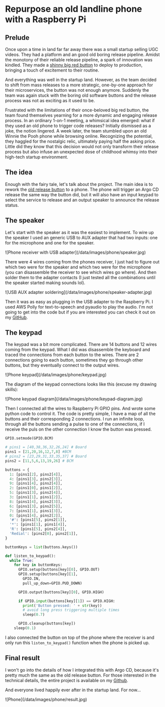 # Repurpose an old landline phone with a Raspberry Pi

## Prelude

Once upon a time in land far far away there was a small startup selling UGC videos. They had a platform and an good old boring release pipeline. Amidst the monotony of their reliable release pipeline, a spark of innovation was kindled. They made a [shinny big red button](/blog/overengineer-a-button) to deploy to production, bringing a touch of excitement to their routine.

And everything was well in the startup land. However, as the team decided to shift from mass releases to a more strategic, one-by-one approach for their microservices, the button was not enough anymore. Suddenly the team was again stuck with the boring old software buttons and the release process was not as exciting as it used to be.

Frustrated with the limitations of their once-beloved big red button, the team found themselves yearning for a more dynamic and engaging release process. In an ordinary 1-on-1 meeting, a whimsical idea emerged: what if they used an old phone to trigger code releases? Initially dismissed as a joke, the notion lingered. A week later, the team stumbled upon an old Winnie the Pooh phone while browsing online. Recognizing the potential, they haggled for the nostalgic relic, ultimately paying half the asking price. Little did they know that this decision would not only transform their release process but also infuse an unexpected dose of childhood whimsy into their high-tech startup environment.

## The idea

Enough with the fairy tale, let's talk about the project. The main idea is to rework the [old release button](/blog/overengineer-a-button) to a phone. The phone will trigger an Argo CD release the same way the button did, but it will also have an input keypad to select the service to release and an output speaker to announce the release status.

## The speaker

Let's start with the speaker as it was the easiest to implement. To wire up the speaker I used an generic USB to AUX adapter that had two inputs: one for the microphone and one for the speaker.

<div class="img-lg">
![Phone receiver with USB adapter](/data/images/phone/speaker.jpg)
</div><!---->

There were 4 wires coming from the phones receiver, I just had to figure out which two were for the speaker and which two were for the microphone (you can disassemble the receiver to see which wires go where). And then solder them to the adapter contacts (I just tested all the combinations until the speaker started making sounds lol).

<div class="img-sm">
![USB AUX adapter soldering](/data/images/phone/speaker-adapter.jpg)
</div><!---->

Then it was as easy as plugging in the USB adapter to the Raspberry Pi. I used AWS Polly for text-to-speech and pyaudio to play the audio. I'm not going to get into the code but if you are interested you can check it out on my [GitHub](https://github.com/nerijusdu/release-button).

## The keypad

The keypad was a bit more complicated. There are 14 buttons and 12 wires coming from the keypad. What I did was disassemble the keyboard and traced the connections from each button to the wires. There are 2 connections going to each button, sometimes they go through other buttons, but they eventually connect to the output wires.

<div class="img-md">
![Phone keypad](/data/images/phone/keypad.jpg)
</div><!---->

The diagram of the keypad connections looks like this (excuse my drawing skills):

<div class="img-md">
![Phone keypad diagram](/data/images/phone/keypad-diagram.jpg)
</div><!---->

Then I connected all the wires to Raspberry Pi GPIO pins. And wrote some python code to control it. The code is pretty simple, I have a map of all the buttons and their corresponding 2 connections. I run an infinite loop, through all the buttons sending a pulse to one of the connections, if I receive the puls on the other connection I know the button was pressed.

```python
GPIO.setmode(GPIO.BCM)

# pins1 = [40,38,36,32,26,24] # Board
pins1 = [21,20,16,12,7,8] #BCM
# pins2 = [23,29,31,33,35,37] # Board
pins2 = [11,5,6,13,19,26] # BCM

buttons = {
  1: [pins1[2], pins2[4]],
  4: [pins1[3], pins2[3]],
  9: [pins1[4], pins2[4]],
  2: [pins1[0], pins1[2]],
  5: [pins1[3], pins2[4]],
  3: [pins1[1], pins1[2]],
  8: [pins1[4], pins2[3]],
  6: [pins1[3], pins2[5]],
  7: [pins1[1], pins1[3]],
  0: [pins1[4], pins2[2]],
  '#': [pins1[5], pins2[1]],
  '*': [pins1[1], pins1[4]],
  'R': [pins1[5], pins2[4]],
  'Redial': [pins2[0], pins2[1]],
}

buttonKeys = list(buttons.keys())

def listen_to_keypad():
  while True:
    for key in buttonKeys:
      GPIO.setup(buttons[key][0], GPIO.OUT)
      GPIO.setup(buttons[key][1], 
        GPIO.IN, 
        pull_up_down=GPIO.PUD_DOWN)

      GPIO.output(buttons[key][0], GPIO.HIGH)

      if GPIO.input(buttons[key][1]) == GPIO.HIGH:
        print('Button pressed: ' + str(key))
        # avoid long press triggering multiple times
        sleep(0.7) 

      GPIO.cleanup(buttons[key])
    sleep(0.1)
```

I also connected the button on top of the phone where the receiver is and only run this `listen_to_keypad()` function when the phone is picked up.

## Final result

I won't go into the details of how I integrated this with Argo CD, because it's pretty much the same as the old release button. For those interested in the technical details, the entire project is available on my [Github](https://github.com/nerijusdu/release-button). 

And everyone lived happily ever after in the startup land. For now...

<div class="img-lg">
![Phone](/data/images/phone/result.jpg)
</div><!---->
